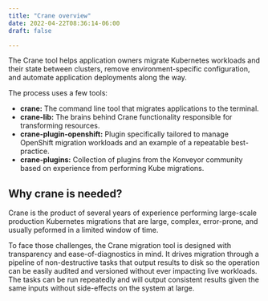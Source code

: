 ```yaml
---
title: "Crane overview"
date: 2022-04-22T08:36:14-06:00
draft: false

---
```

The Crane tool helps application owners migrate Kubernetes workloads and their state between clusters, remove environment-specific configuration, and automate application deployments along the way.

The process uses a few tools:

- **crane:** The command line tool that migrates applications to the terminal.
- **crane-lib:** The brains behind Crane functionality responsible for transforming resources.
- **crane-plugin-openshift:** Plugin specifically tailored to manage OpenShift migration workloads and an example of a repeatable best-practice.
- **crane-plugins:** Collection of plugins from the Konveyor community based on experience from performing Kube migrations.

## Why crane is needed?

Crane is the product of several years of experience performing large-scale production Kubernetes migrations that are large, complex, error-prone, and usually peformed in a limited window of time.

To face those challenges, the Crane migration tool is designed with transparency and ease-of-diagnostics in mind. It drives migration through a pipeline of non-destructive tasks that output results to disk so the operation can be easily audited and versioned without ever impacting live workloads. The tasks can be run repeatedly and will output consistent results given the same inputs without side-effects on the system at large.

